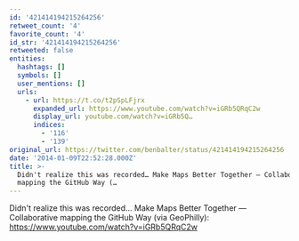 ```yaml
---
id: '421414194215264256'
retweet_count: '4'
favorite_count: '4'
id_str: '421414194215264256'
retweeted: false
entities:
  hashtags: []
  symbols: []
  user_mentions: []
  urls:
    - url: https://t.co/t2pSpLFjrx
      expanded_url: https://www.youtube.com/watch?v=iGRb5QRqC2w
      display_url: youtube.com/watch?v=iGRb5Q…
      indices:
        - '116'
        - '139'
original_url: https://twitter.com/benbalter/status/421414194215264256
date: '2014-01-09T22:52:28.000Z'
title: >-
  Didn't realize this was recorded… Make Maps Better Together — Collaborative
  mapping the GitHub Way (…
---
```


Didn't realize this was recorded… Make Maps Better Together — Collaborative mapping the GitHub Way (via GeoPhilly): https://www.youtube.com/watch?v=iGRb5QRqC2w